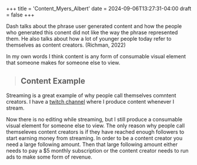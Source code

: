 +++
title = 'Content_Myers_Albert'
date = 2024-09-06T13:27:31-04:00
draft = false
+++

Dash talks about the phrase user generated content and how the people who generated this conent did not like the way the phrase represented them. He also talks about how a lot of younger people today refer to themselves as content creators. (Richman, 2022)

In my own words I think content is any form of consumable visual element that someone makes for someone else to view. 

>## **Content Example**

Streaming is a great example of why people call themselves comntent creators. I have a [twitch channel](https://www.twitch.tv/xirrelevxnt) where I produce content whenever I stream. 

Now there is no editing while streaming, but I still produce a consumable visual element for someone else to view. The only reason why people call themseleves content creators is if they have reached enough followers to start earning money from streaming. In order to be a content creator you need a large following amount. Then that large following  amount either needs to pay a $5 monthly subscription or the content creator needs to run ads to make some form of revenue.